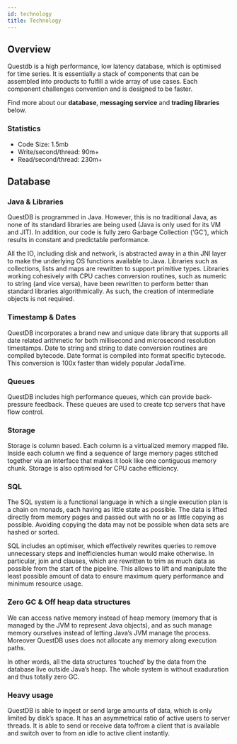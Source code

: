 ```yaml
---
id: technology
title: Technology
---
```




## Overview
Questdb is a high performance, low latency database, which is optimised for time series. It is essentially a stack of components that can be assembled into products to fulfill a wide array of use cases. Each component challenges convention and is designed to be faster.

Find more about our **database**, **messaging service** and **trading libraries** below.

### Statistics
- Code Size: 1.5mb
- Write/second/thread: 90m+
- Read/second/thread: 230m+

## Database
### Java & Libraries
QuestDB is programmed in Java. However, this is no traditional Java, as none of its standard libraries are being used (Java is only used for its VM and JIT). In addition, our code is fully zero Garbage Collection (‘GC’), which results in constant and predictable performance.

All the IO, including disk and network, is abstracted away in a thin JNI layer to make the underlying OS functions available to Java. 
Libraries such as collections, lists and maps are rewritten to support primitive types. Libraries working cohesively with CPU caches conversion routines, such as numeric to string (and vice versa), have been rewritten to perform better than standard libraries algorithmically. As such, the creation of intermediate objects is not required.

### Timestamp & Dates
QuestDB incorporates a brand new and unique date library that supports all date related arithmetic for both millisecond and microsecond resolution timestamps. Date to string and string to date conversion routines are compiled bytecode. Date format is compiled into format specific bytecode. 
This conversion is 100x faster than widely popular JodaTime.

### Queues
QuestDB includes high performance queues, which can provide back-pressure feedback. These queues are used to create tcp servers that have flow control.

### Storage
Storage is column based. Each column is a virtualized memory mapped file. Inside each column we find a sequence of large memory pages stitched together via an interface that makes it look like one contiguous memory chunk. Storage is also optimised for CPU cache efficiency.

### SQL
The SQL system is a functional language in which a single execution plan is a chain on monads, each having as little state as possible. The data is lifted directly from memory pages and passed out with no or as little copying as possible. Avoiding copying the data may not be possible when data sets are hashed or sorted. 

SQL includes an optimiser, which effectively rewrites queries to remove unnecessary steps and inefficiencies human would make otherwise. In particular, join and clauses, which are rewritten to trim as much data as possible from the start of the pipeline. 
This allows to lift and manipulate the least possible amount of data to ensure maximum query performance and minimum resource usage.

### Zero GC & Off heap data structures
We can access native memory instead of heap memory (memory that is managed by the JVM to represent Java objects), and as such manage memory ourselves instead of letting Java’s JVM manage the process. Moreover QuestDB uses does not allocate any memory along execution paths.

In other words, all the data structures ‘touched’ by the data from the database live outside Java’s heap. The whole system is without exaduration and thus totally zero GC.


### Heavy usage
QuestDB is able to ingest or send large amounts of data, which is only limited by disk’s space. It has an asymmetrical ratio of active users to server threads. It is able to send or receive data to/from a client that is available and switch over to from an idle to active client instantly.

